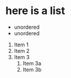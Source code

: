 # here is a list
- unordered
- unordered

1. Item 1
2. Item 2
3. Item 3
   1. Item 3a
   2. Item 3b

